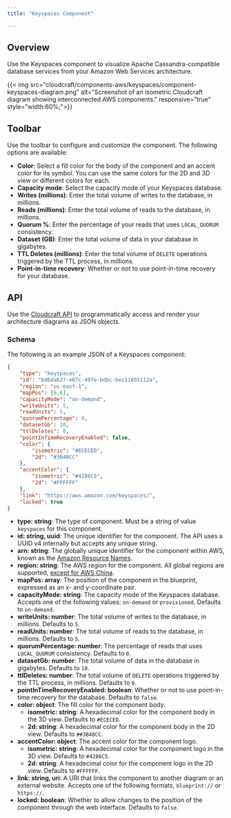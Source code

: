 ```yaml
---
title: "Keyspaces Component"

---
```

## Overview

Use the Keyspaces component to visualize Apache Cassandra-compatible database services from your Amazon Web Services architecture.

{{< img src="cloudcraft/components-aws/keyspaces/component-keyspaces-diagram.png" alt="Screenshot of an isometric Cloudcraft diagram showing interconnected AWS components." responsive="true" style="width:60%;">}}

## Toolbar

Use the toolbar to configure and customize the component. The following options are available:

- **Color**: Select a fill color for the body of the component and an accent color for its symbol. You can use the same colors for the 2D and 3D view or different colors for each.
- **Capacity mode**: Select the capacity mode of your Keyspaces database.
- **Writes (millions)**: Enter the total volume of writes to the database, in millions.
- **Reads (millions)**: Enter the total volume of reads to the database, in millions.
- **Quorum %**: Enter the percentage of your reads that uses `LOCAL_QUORUM` consistency.
- **Dataset (GB)**: Enter the total volume of data in your database in gigabytes.
- **TTL Deletes (millions)**: Enter the total volume of `DELETE` operations triggered by the TTL process, in millions.
- **Point-in-time recovery**: Whether or not to use point-in-time recovery for your database.

## API

Use the [Cloudcraft API][1] to programmatically access and render your architecture diagrams as JSON objects.

### Schema

The following is an example JSON of a Keyspaces component:

```json
{
    "type": "keyspaces",
    "id": "bd6da627-e07c-497e-bdbc-bec11655112a",
    "region": "us-east-1",
    "mapPos": [6,6],
    "capacityMode": "on-demand",
    "writeUnits": 5,
    "readUnits": 5,
    "quorumPercentage": 0,
    "datasetGb": 10,
    "ttlDeletes": 0,
    "pointInTimeRecoveryEnabled": false,
    "color": {
        "isometric": "#ECECED",
        "2d": "#3B48CC"
    },
    "accentColor": {
        "isometric": "#4286C5",
        "2d": "#FFFFFF"
    },
    "link": "https://aws.amazon.com/keyspaces/",
    "locked": true
}
```

- **type: string**: The type of component. Must be a string of value `keyspaces` for this component.
- **id: string, uuid**: The unique identifier for the component. The API uses a UUID v4 internally but accepts any unique string.
- **arn: string**: The globally unique identifier for the component within AWS, known as the [Amazon Resource Names][2].
- **region: string**: The AWS region for the component. All global regions are supported, [except for AWS China][3].
- **mapPos: array**: The position of the component in the blueprint, expressed as an x- and y-coordinate pair.
- **capacityMode: string**: The capacity mode of the Keyspaces database. Accepts one of the following values: `on-demand` or `provisioned`. Defaults to `on-demand`.
- **writeUnits: number**: The total volume of writes to the database, in millions. Defaults to `5`.
- **readUnits: number**: The total volume of reads to the database, in millions. Defaults to `5`.
- **quorumPercentage: number**: The percentage of reads that uses `LOCAL_QUORUM` consistency. Defaults to `0`.
- **datasetGb: number**: The total volume of data in the database in gigabytes. Defaults to `10`.
- **ttlDeletes: number**: The total volume of `DELETE` operations triggered by the TTL process, in millions. Defaults to `0`.
- **pointInTimeRecoveryEnabled: boolean**: Whether or not to use point-in-time recovery for the database. Defaults to `false`.
- **color: object**: The fill color for the component body.
  - **isometric: string**: A hexadecimal color for the component body in the 3D view. Defaults to `#ECECED`.
  - **2d: string**: A hexadecimal color for the component body in the 2D view. Defaults to `##3B48CC`.
- **accentColor: object**: The accent color for the component logo.
  - **isometric: string**: A hexadecimal color for the component logo in the 3D view. Defaults to `#4286C5`.
  - **2d: string**: A hexadecimal color for the component logo in the 2D view. Defaults to `#FFFFFF`.
- **link: string, uri**: A URI that links the component to another diagram or an external website. Accepts one of the following formats, `blueprint://` or `https://`.
- **locked: boolean**: Whether to allow changes to the position of the component through the web interface. Defaults to `false`.

[1]: https://developers.cloudcraft.co/
[2]: https://docs.aws.amazon.com/general/latest/gr/aws-arns-and-namespaces.html
[3]: /cloudcraft/faq/scan-error-aws-china-region/
